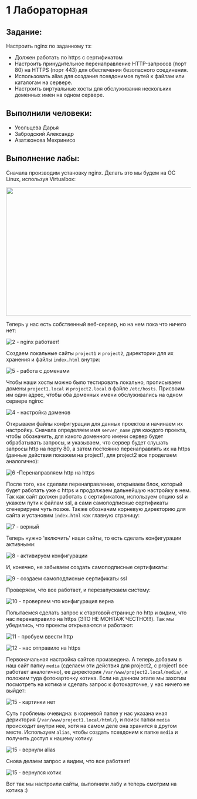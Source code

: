 # 1 Лабораторная
## Задание:
Настроить nginx по заданному тз:
* Должен работать по https c сертификатом
* Настроить принудительное перенаправление HTTP-запросов (порт 80) на HTTPS (порт 443) для обеспечения безопасного соединения.
* Использовать alias для создания псевдонимов путей к файлам или каталогам на сервере.
* Настроить виртуальные хосты для обслуживания нескольких доменных имен на одном сервере.
## Выполнили человеки:
* Усольцева Дарья
* Забродский Александр
* Азатжонова Мехринисо
## Выполнение лабы:
Сначала производим установку nginx. Делать это мы будем на ОС Linux, используя Virtualbox:

<img src="https://github.com/user-attachments/assets/67de1e97-d65b-45ac-9a3b-8dc902128b09" width="700" height="350">

Теперь у нас есть собственный веб-сервер, но на нем пока что ничего нет:

![2 - nginx работает!](https://github.com/user-attachments/assets/35386db8-95aa-40ef-bf2f-b9423dbdf56a)

Создаем локальные сайты `project1` и `project2`, директории для их хранения и файлы `index.html` внутри: 

![5 - работа с доменами](https://github.com/user-attachments/assets/a6dff40b-e58b-433e-bacb-0e56db1ca9e9)

Чтобы наши хосты можно было тестировать локально, прописываем домены `project1.local` и `project2.local` в файле `/etc/hosts`. Присвоим им один адрес, чтобы оба доменных имени обслуживались на одном сервере nginx:

![4 - настройка доменов](https://github.com/user-attachments/assets/b4e1dda3-16bf-4100-b3cd-d7bbe82ae67f)

Открываем файлы конфигурации для данных проектов и начинаем их настройку. Сначала определяем имя `server_name` для каждого проекта, чтобы обозначить, для какого доменного имени сервер будет обрабатывать запросы, и указываем, что сервер будет слушать запросы http на порту 80, а затем постоянно перенаправлять их на https (данные действия покажем на project1, для project2 все проделаем аналогично):

![6 -Перенаправляем http на https](https://github.com/user-attachments/assets/80feae01-0f2c-4abd-966f-c939723e6a00)


После того, как сделали перенаправление, открываем блок, который будет работать уже с https и продолжаем дальнейшую настройку в нем. Так как сайт должен работать с сертификатом, используем опцию ssl и укажем пути к файлам ssl, а сами самоподписные сертификаты сгенерируем чуть позже. Также обозначим корневую директорию для сайта и установим `index.html` как главную страницу:

![7 - верный](https://github.com/user-attachments/assets/11c25e45-a514-4d2e-872b-853060ee6c0b)

Теперь нужно 'включить' наши сайты, то есть сделать конфигурации активными:

![8 - активируем конфигурации](https://github.com/user-attachments/assets/caba9263-1d0e-45fc-a9b9-07b9cead5633)

И, конечно, не забываем создать самоподписные сертификаты:

![9 - создаем самоподписные сертификаты ssl](https://github.com/user-attachments/assets/199936c3-49ce-40cb-84d8-47d437302840)

Проверяем, что все работает, и перезапускаем систему:

![10 - проверяем что конфигурация верна](https://github.com/user-attachments/assets/16c11e58-d98d-4cbe-aa90-c6ad41451563)

Попытаемся сделать запрос к стартовой странице по http и видим, что нас перенаправило на https (ЭТО НЕ МОНТАЖ ЧЕСТНО!!!). Так мы убедились, что проекты открываются и работают:

![11 - пробуем ввести http](https://github.com/user-attachments/assets/bbb56543-a597-4b3e-96a2-c28d4661ee86)

![12 - нас отправило на https](https://github.com/user-attachments/assets/cf356285-263c-4622-907a-8e0e946d3f1d)


Первоначальная настройка сайтов произведена. А теперь добавим в наш сайт папку `media` (сделаем эти действия для project2, с project1 все работает аналогично), ее директория `/var/www/project2.local/media/`, и положим туда фотокарточку котика. Если на данном этапе мы захотим посмотреть на котика и сделать запрос к фотокарточке, у нас ничего не выйдет: 

![15 - картинки нет](https://github.com/user-attachments/assets/f6372df0-837c-4674-9d8a-1b85c4f24b7b)

Суть проблемы очевидна: в корневой папке у нас указана иная дериктория (`/var/www/project1.local/html/`), и поиск папки `media` происходит внутри нее, хотя на самом деле она хранится в другом месте. Используем `alias`, чтобы создать псевдоним к папке `media` и получить доступ к нашему котику:

![15 - вернули alias](https://github.com/user-attachments/assets/f4ba8670-b691-42b7-acaa-1415c261c45a)

Снова делаем запрос и видим, что все работает!

![15 - вернулся котик](https://github.com/user-attachments/assets/60956359-280c-4293-9a2f-0389b60b7767)

Вот так мы настроили сайты, выполнили лабу и теперь смотрим на котика :)
